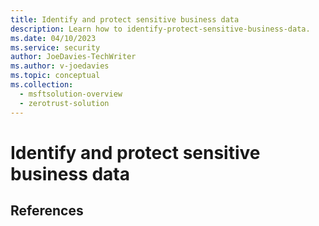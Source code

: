 ```yaml
---
title: Identify and protect sensitive business data
description: Learn how to identify-protect-sensitive-business-data.  
ms.date: 04/10/2023
ms.service: security
author: JoeDavies-TechWriter
ms.author: v-joedavies
ms.topic: conceptual
ms.collection: 
  - msftsolution-overview
  - zerotrust-solution
---
```


# Identify and protect sensitive business data




## References

